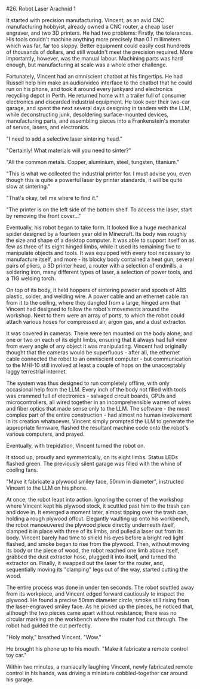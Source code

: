 #26. Robot Laser Arachnid 1

It started with precision manufacturing. Vincent, as an avid CNC manufacturing hobbyist, already owned a CNC router, a cheap laser engraver, and two 3D printers. He had two problems: Firstly, the tolerances. His tools couldn't machine anything more precisely than 0.1 millimeters which was far, far too sloppy. Better equipment could easily cost hundreds of thousands of dollars, and still wouldn't meet the precision required. More importantly, however, was the manual labour. Machining parts was hard enough, but manufacturing at scale was a whole other challenge.

Fortunately, Vincent had an omniscient chatbot at his fingertips. He had Russell help him make an audio/video interface to the chatbot that he could run on his phone, and took it around every junkyard and electronics recycling depot in Perth. He returned home with a trailer full of consumer electronics and discarded industrial equipment. He took over their two-car garage, and spent the next several days designing in tandem with the LLM, while deconstructing junk, desoldering surface-mounted devices, manufacturing parts, and assembling pieces into a Frankenstein's monster of servos, lasers, and electronics.

"I need to add a selective laser sintering head."

"Certainly! What materials will you need to sinter?"

"All the common metals. Copper, aluminium, steel, tungsten, titanium."

"This is what we collected the industrial printer for. I must advise you, even though this is quite a powerful laser by printer standards, it will be quite slow at sintering."

"That's okay, tell me where to find it."

"The printer is on the left side of the bottom shelf. To access the laser, start by removing the front cover..."

Eventually, his robot began to take form. It looked like a huge mechanical spider designed by a fourteen year old in Minecraft. Its body was roughly the size and shape of a desktop computer. It was able to support itself on as few as three of its eight hinged limbs, while it used its remaining five to manipulate objects and tools. It was equipped with every tool necessary to manufacture itself, and more - its blocky body contained a heat gun, several pairs of pliers, a 3D printer head, a router with a selection of endmills, a soldering iron, many different types of laser, a selection of power tools, and a TIG welding torch.

On top of its body, it held hoppers of sintering powder and spools of ABS plastic, solder, and welding wire. A power cable and an ethernet cable ran from it to the ceiling, where they dangled from a large, hinged arm that Vincent had designed to follow the robot's movements around the workshop. Next to them were an array of ports, to which the robot could attach various hoses for compressed air, argon gas, and a dust extractor.

It was covered in cameras. There were ten mounted on the body alone, and one or two on each of its eight limbs, ensuring that it always had full view from every angle of any object it was manipulating. Vincent had originally thought that the cameras would be superfluous - after all, the ethernet cable connected the robot to an omniscient computer - but communication to the MHI-10 still involved at least a couple of hops on the unacceptably laggy terrestrial internet.

The system was thus designed to run completely offline, with only occasional help from the LLM. Every inch of the body not filled with tools was crammed full of electronics - salvaged circuit boards, GPUs and microcontrollers, all wired together in an incomprehensible warren of wires and fiber optics that made sense only to the LLM. The software - the most complex part of the entire construction - had almost no human involvement in its creation whatsoever. Vincent simply prompted the LLM to generate the appropriate firmware, flashed the resultant machine code onto the robot's various computers, and prayed.

Eventually, with trepidation, Vincent turned the robot on.

It stood up, proudly and symmetrically, on its eight limbs. Status LEDs flashed green. The previously silent garage was filled with the whine of cooling fans.

"Make it fabricate a plywood smiley face, 50mm in diameter", instructed Vincent to the LLM on his phone.

At once, the robot leapt into action. Ignoring the corner of the workshop where Vincent kept his plywood stock, it scuttled past him to the trash can and dove in. It emerged a moment later, almost tipping over the trash can, holding a rough plywood offcut. Elegantly vaulting up onto his workbench, the robot manoeuvered the plywood piece directly underneath itself, clamped it in place with three of its limbs, and pulled a laser out from its body. Vincent barely had time to shield his eyes before a bright red light flashed, and smoke began to rise from the plywood. Then, without moving its body or the piece of wood, the robot reached one limb above itself, grabbed the dust extractor hose, plugged it into itself, and turned the extractor on. Finally, it swapped out the laser for the router, and, sequentially moving its "clamping" legs out of the way, started cutting the wood.

The entire process was done in under ten seconds. The robot scuttled away from its workpiece, and Vincent edged forward cautiously to inspect the plywood. He found a precise 50mm diameter circle, smoke still rising from the laser-engraved smiley face. As he picked up the pieces, he noticed that, although the two pieces came apart without resistance, there was no circular marking on the workbench where the router had cut through. The robot had guided the cut perfectly.

"Holy moly," breathed Vincent. "Wow."

He brought his phone up to his mouth. "Make it fabricate a remote control toy car."

Within two minutes, a maniacally laughing Vincent, newly fabricated remote control in his hands, was driving a miniature cobbled-together car around his garage.
